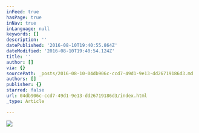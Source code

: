 ```yaml
---
inFeed: true
hasPage: true
inNav: true
inLanguage: null
keywords: []
description: ''
datePublished: '2016-08-10T19:40:55.864Z'
dateModified: '2016-08-10T19:40:54.124Z'
title: ''
author: []
via: {}
sourcePath: _posts/2016-08-10-04db906c-ccd7-49d1-9e13-dd26719186d3.md
authors: []
publisher: {}
starred: false
url: 04db906c-ccd7-49d1-9e13-dd26719186d3/index.html
_type: Article

---
```

![](https://the-grid-user-content.s3-us-west-2.amazonaws.com/fb7159ab-bdd5-43ab-8466-ea7b3ef965f0.jpg)